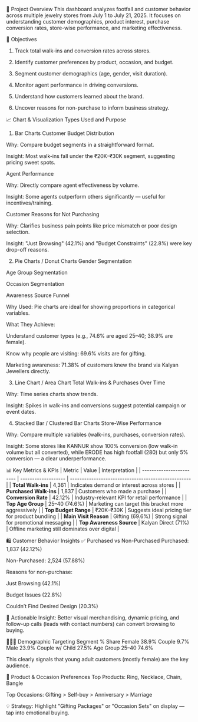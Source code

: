 🔧 Project Overview
This dashboard analyzes footfall and customer behavior across multiple jewelry stores from July 1 to July 21, 2025. It focuses on understanding customer demographics, product interest, purchase conversion rates, store-wise performance, and marketing effectiveness.

🎯 Objectives
1) Track total walk-ins and conversion rates across stores.

2) Identify customer preferences by product, occasion, and budget.

3) Segment customer demographics (age, gender, visit duration).

4) Monitor agent performance in driving conversions.

5) Understand how customers learned about the brand.

6) Uncover reasons for non-purchase to inform business strategy.


📈 Chart & Visualization Types Used and Purpose
1. Bar Charts
Customer Budget Distribution

Why: Compare budget segments in a straightforward format.

Insight: Most walk-ins fall under the ₹20K–₹30K segment, suggesting pricing sweet spots.

Agent Performance

Why: Directly compare agent effectiveness by volume.

Insight: Some agents outperform others significantly — useful for incentives/training.

Customer Reasons for Not Purchasing

Why: Clarifies business pain points like price mismatch or poor design selection.

Insight: "Just Browsing" (42.1%) and "Budget Constraints" (22.8%) were key drop-off reasons.

2. Pie Charts / Donut Charts
Gender Segmentation

Age Group Segmentation

Occasion Segmentation

Awareness Source Funnel

Why Used: Pie charts are ideal for showing proportions in categorical variables.

What They Achieve:

Understand customer types (e.g., 74.6% are aged 25–40; 38.9% are female).

Know why people are visiting: 69.6% visits are for gifting.

Marketing awareness: 71.38% of customers knew the brand via Kalyan Jewellers directly.

3. Line Chart / Area Chart
Total Walk-ins & Purchases Over Time

Why: Time series charts show trends.

Insight: Spikes in walk-ins and conversions suggest potential campaign or event dates.

4. Stacked Bar / Clustered Bar Charts
Store-Wise Performance

Why: Compare multiple variables (walk-ins, purchases, conversion rates).

Insight: Some stores like KANNUR show 100% conversion (low walk-in volume but all converted), while ERODE has high footfall (280) but only 5% conversion — a clear underperformance.

📊 Key Metrics & KPIs
| Metric                   | Value               | Interpretation                                      |
| ------------------------ | ------------------- | --------------------------------------------------- |
| **Total Walk-ins**       | 4,361               | Indicates demand or interest across stores          |
| **Purchased Walk-ins**   | 1,837               | Customers who made a purchase                       |
| **Conversion Rate**      | 42.12%              | Industry-relevant KPI for retail performance        |
| **Top Age Group**        | 25–40 (74.6%)       | Marketing can target this bracket more aggressively |
| **Top Budget Range**     | ₹20K–₹30K           | Suggests ideal pricing tier for product bundling    |
| **Main Visit Reason**    | Gifting (69.6%)     | Strong signal for promotional messaging             |
| **Top Awareness Source** | Kalyan Direct (71%) | Offline marketing still dominates over digital      |


🛍️ Customer Behavior Insights
✅ Purchased vs Non-Purchased
Purchased: 1,837 (42.12%)

Non-Purchased: 2,524 (57.88%)

Reasons for non-purchase:

Just Browsing (42.1%)

Budget Issues (22.8%)

Couldn’t Find Desired Design (20.3%)

🧠 Actionable Insight:
Better visual merchandising, dynamic pricing, and follow-up calls (leads with contact numbers) can convert browsing to buying.

🧑‍🤝‍🧑 Demographic Targeting
Segment	% Share
Female	38.9%
Couple	9.7%
Male	23.9%
Couple w/ Child	27.5%
Age Group 25–40	74.6%

This clearly signals that young adult customers (mostly female) are the key audience.


🛒 Product & Occasion Preferences
Top Products: Ring, Necklace, Chain, Bangle

Top Occasions: Gifting > Self-buy > Anniversary > Marriage

💡 Strategy: Highlight "Gifting Packages" or "Occasion Sets" on display — tap into emotional buying.

